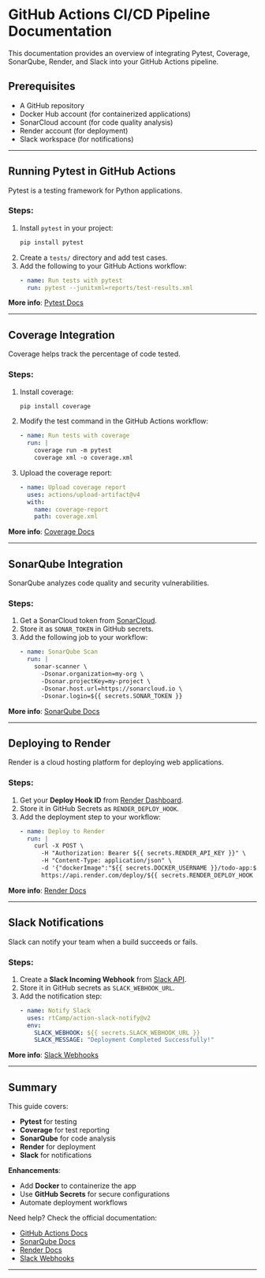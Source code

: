 # GitHub Actions CI/CD Pipeline Documentation

This documentation provides an overview of integrating Pytest, Coverage, SonarQube, Render, and Slack into your GitHub Actions pipeline.

##  Prerequisites
- A GitHub repository
- Docker Hub account (for containerized applications)
- SonarCloud account (for code quality analysis)
- Render account (for deployment)
- Slack workspace (for notifications)

---

##  Running Pytest in GitHub Actions
Pytest is a testing framework for Python applications.

### **Steps**:
1. Install `pytest` in your project:
   ```sh
   pip install pytest
   ```
2. Create a `tests/` directory and add test cases.
3. Add the following to your GitHub Actions workflow:
   ```yaml
   - name: Run tests with pytest
     run: pytest --junitxml=reports/test-results.xml
   ```

**More info**: [Pytest Docs](https://docs.pytest.org/en/latest/)

---

##  Coverage Integration
Coverage helps track the percentage of code tested.

### **Steps**:
1. Install coverage:
   ```sh
   pip install coverage
   ```
2. Modify the test command in the GitHub Actions workflow:
   ```yaml
   - name: Run tests with coverage
     run: |
       coverage run -m pytest
       coverage xml -o coverage.xml
   ```
3. Upload the coverage report:
   ```yaml
   - name: Upload coverage report
     uses: actions/upload-artifact@v4
     with:
       name: coverage-report
       path: coverage.xml
   ```

 **More info**: [Coverage Docs](https://coverage.readthedocs.io/en/latest/)

---

## SonarQube Integration
SonarQube analyzes code quality and security vulnerabilities.

### **Steps**:
1. Get a SonarCloud token from [SonarCloud](https://sonarcloud.io/).
2. Store it as `SONAR_TOKEN` in GitHub secrets.
3. Add the following job to your workflow:
   ```yaml
   - name: SonarQube Scan
     run: |
       sonar-scanner \
         -Dsonar.organization=my-org \
         -Dsonar.projectKey=my-project \
         -Dsonar.host.url=https://sonarcloud.io \
         -Dsonar.login=${{ secrets.SONAR_TOKEN }}
   ```
 **More info**: [SonarQube Docs](https://docs.sonarqube.org/)

---

## Deploying to Render
Render is a cloud hosting platform for deploying web applications.

### **Steps**:
1. Get your **Deploy Hook ID** from [Render Dashboard](https://dashboard.render.com/).
2. Store it in GitHub Secrets as `RENDER_DEPLOY_HOOK`.
3. Add the deployment step to your workflow:
   ```yaml
   - name: Deploy to Render
     run: |
       curl -X POST \
         -H "Authorization: Bearer ${{ secrets.RENDER_API_KEY }}" \
         -H "Content-Type: application/json" \
         -d '{"dockerImage":"${{ secrets.DOCKER_USERNAME }}/todo-app:$GITHUB_SHA"}' \
         https://api.render.com/deploy/${{ secrets.RENDER_DEPLOY_HOOK }}
   ```

**More info**: [Render Docs](https://render.com/docs/)

---

##  Slack Notifications
Slack can notify your team when a build succeeds or fails.

### **Steps**:
1. Create a **Slack Incoming Webhook** from [Slack API](https://api.slack.com/messaging/webhooks).
2. Store it in GitHub secrets as `SLACK_WEBHOOK_URL`.
3. Add the notification step:
   ```yaml
   - name: Notify Slack
     uses: rtCamp/action-slack-notify@v2
     env:
       SLACK_WEBHOOK: ${{ secrets.SLACK_WEBHOOK_URL }}
       SLACK_MESSAGE: "Deployment Completed Successfully!"
   ```

**More info**: [Slack Webhooks](https://api.slack.com/messaging/webhooks)

---

## Summary
This guide covers:
- **Pytest** for testing
- **Coverage** for test reporting
- **SonarQube** for code analysis
- **Render** for deployment
- **Slack** for notifications

**Enhancements**:
- Add **Docker** to containerize the app
- Use **GitHub Secrets** for secure configurations
- Automate deployment workflows 

Need help? Check the official documentation:
- [GitHub Actions Docs](https://docs.github.com/en/actions)
- [SonarQube Docs](https://docs.sonarqube.org/)
- [Render Docs](https://render.com/docs/)
- [Slack Webhooks](https://api.slack.com/messaging/webhooks)

---

